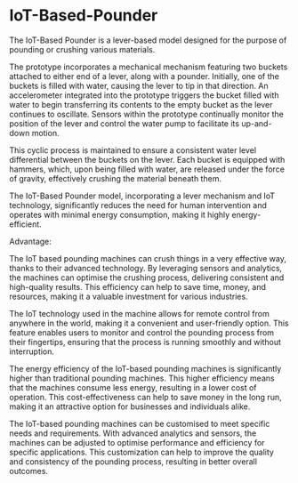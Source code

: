 # IoT-Based-Pounder

The IoT-Based Pounder is a lever-based model designed for the purpose of pounding or crushing various materials.

The prototype incorporates a mechanical mechanism featuring two buckets attached to either end of a lever, along with a pounder. Initially, one of the buckets is filled with water, causing the lever to tip in that direction. An accelerometer integrated into the prototype triggers the bucket filled with water to begin transferring its contents to the empty bucket as the lever continues to oscillate. Sensors within the prototype continually monitor the position of the lever and control the water pump to facilitate its up-and-down motion.

This cyclic process is maintained to ensure a consistent water level differential between the buckets on the lever. Each bucket is equipped with hammers, which, upon being filled with water, are released under the force of gravity, effectively crushing the material beneath them.

The IoT-Based Pounder model, incorporating a lever mechanism and IoT technology, significantly reduces the need for human intervention and operates with minimal energy consumption, making it highly energy-efficient.

Advantage:

The IoT based pounding machines can crush things in a very effective way, thanks to their advanced technology. By leveraging sensors and analytics, the machines can optimise the crushing process, delivering consistent and high-quality results. This efficiency can help to save time, money, and resources, making it a valuable investment for various industries.

The IoT technology used in the machine allows for remote control from anywhere in the world, making it a convenient and user-friendly option. This feature enables users to monitor and control the pounding process from their fingertips, ensuring that the process is running smoothly and without interruption.

The energy efficiency of the IoT-based pounding machines is significantly higher than traditional pounding machines. This higher efficiency means that the machines consume less energy, resulting in a lower cost of operation. This cost-effectiveness can help to save money in the long run, making it an attractive option for businesses and individuals alike.

The IoT-based pounding machines can be customised to meet specific needs and requirements. With advanced analytics and sensors, the machines can be adjusted to optimise performance and efficiency for specific applications. This customization can help to improve the quality and consistency of the pounding process, resulting in better overall outcomes.
